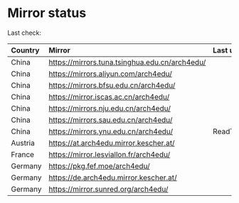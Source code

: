 <script src="./time.js"></script>
# Mirror status
Last check: <script type="text/javascript">localize(1685344602.832471);</script>

|Country|Mirror|Last update|
|:------|:-----|:----------|
|China|https://mirrors.tuna.tsinghua.edu.cn/arch4edu/|<script type="text/javascript">localize(1685255482);</script>|
|China|https://mirrors.aliyun.com/arch4edu/|<script type="text/javascript">localize(1685255482);</script>|
|China|https://mirrors.bfsu.edu.cn/arch4edu/|<script type="text/javascript">localize(1685255482);</script>|
|China|https://mirror.iscas.ac.cn/arch4edu/|<script type="text/javascript">localize(1685255482);</script>|
|China|https://mirrors.nju.edu.cn/arch4edu/|<script type="text/javascript">localize(1685255482);</script>|
|China|https://mirrors.sau.edu.cn/arch4edu/|<script type="text/javascript">localize(1673850842);</script>|
|China|https://mirrors.ynu.edu.cn/arch4edu/|ReadTimeout|
|Austria|https://at.arch4edu.mirror.kescher.at/|<script type="text/javascript">localize(1685255482);</script>|
|France|https://mirror.lesviallon.fr/arch4edu/|<script type="text/javascript">localize(1685255482);</script>|
|Germany|https://pkg.fef.moe/arch4edu/|<script type="text/javascript">localize(1685255482);</script>|
|Germany|https://de.arch4edu.mirror.kescher.at/|<script type="text/javascript">localize(1685255482);</script>|
|Germany|https://mirror.sunred.org/arch4edu/|<script type="text/javascript">localize(1685255482);</script>|

<script src="./tablefilter/tablefilter.js"></script>
<script src="./table.js"></script>
